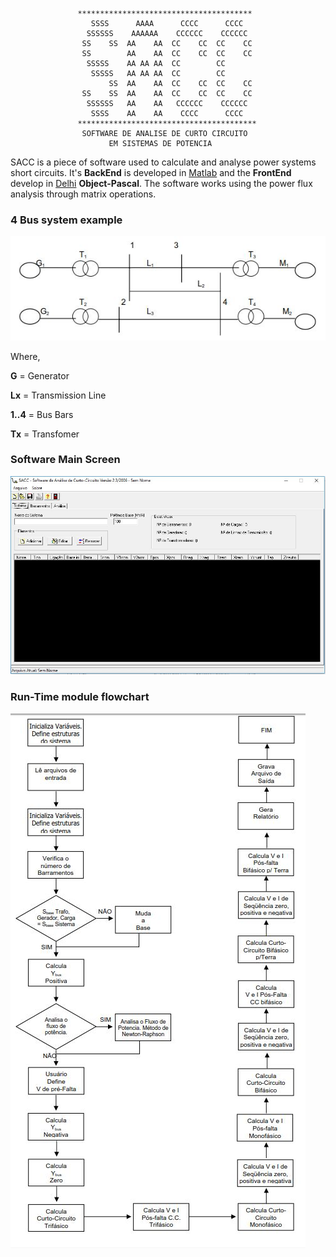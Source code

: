                    ***************************************
                      SSSS      AAAA      CCCC      CCCC
                     SSSSSS    AAAAAA    CCCCCC    CCCCCC                                         
                    SS    SS  AA    AA  CC    CC  CC    CC
                    SS        AA    AA  CC    CC  CC    CC
                     SSSSS    AA AA AA  CC        CC 
                      SSSSS   AA AA AA  CC        CC
                          SS  AA    AA  CC    CC  CC    CC
                    SS    SS  AA    AA  CC    CC  CC    CC
                     SSSSSS   AA    AA   CCCCCC    CCCCCC
                      SSSS    AA    AA    CCCC      CCCC 
                   **************************************** 
                    SOFTWARE DE ANALISE DE CURTO CIRCUITO
                          EM SISTEMAS DE POTENCIA 

SACC is a piece of software used to calculate and analyse power systems short circuits. It's **BackEnd** is developed in [Matlab](https://www.mathworks.com/products/matlab.html) and the **FrontEnd** develop in [Delhi](https://www.embarcadero.com/products/delphi) **Object-Pascal**. The software works using the power flux analysis through matrix operations.

### 4 Bus system example

![4_bus](/img/4_bus.JPG)
            
Where, 

**G**    = Generator

**Lx**   = Transmission Line

**1..4** = Bus Bars

**Tx**   = Transfomer

### Software Main Screen

![main_window](/img/main_window.jpg)

### Run-Time module flowchart

![run_time](/img/run_time.jpg)
